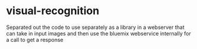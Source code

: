 # visual-recognition

Separated out the code to use separately as a library in a webserver that can take in input images and then use the bluemix webservice internally for a call to get a response
